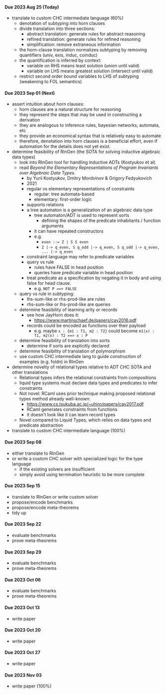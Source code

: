 ####  Due 2023 Aug 25 (Today)
- translate to custom CHC intermediate language (60%)
    - denotation of subtyping into horn clauses 
    - divide translation into three sections: 
        - abstract translation: generate rules for abstract reasoning
        - refined translation: generate rules for refined reasoning
        - simplification: remove extraneous information
    - the horn-clause translation normalizes subtyping by removing quantifiers (univ, exis, induc, coinduc)
    - the quantification is inferred by context: 
        - variable on RHS means least solution (union until valid)
        - variable on LHS means greatest solution (intersect until valid)
    - restrict second order bound variables to LHS of subtyping (weakening to FOL semantics)

#### Due 2023 Sep 01 (Next) 
- assert intuition about horn clauses: 
    - horn clauses are a natural structure for reasoning
    - they represent the steps that may be used in constructing a derivation
    - they are analogous to inference rules, bayesian networks, automata, etc 
    - they provide an economical syntax that is relatively easy to automate
    - therefore, denotation into horn clauses is a beneficial effort, even if automation for the details does not yet exist.
- determine feasibility of RInGen (the SOTA for solving inductive algebraic data types) 
    - look into RInGen tool for handling inductive ADTs (Kostyukov et al)
    - read *Beyond the Elementary Representations of Program Invariants over Algebraic Data Types*.
        - by Yurii Kostyukov, Dmitry Mordvinov & Grigory Fedyukovich 
        - 2021
        - regular vs elementary representations of constraints
            - regular: tree automata-based
            - elementary: first-order logic
        - supports relations
        - a tree automaton is a generalization of an algebraic data type 
            - tree automaton/ADT is used to represent sorts
                - defining the shapes of the predicate inhabitants / function arguments
            - it can have repeated constructors
            - e.g. 
                - `even ::= Z | S S even`  
                - `Z |-> q_even, S q_odd |-> q_even, S q_odd |-> q_even, ... |-> q_even`  
        - constraint language may refer to predicate variables
        - query vs rule
            - rules have FALSE in head position
            - queries have predicate variable in head position
        - treat predicate as a specification by negating it in body and using false for head clause. 
            - e.g. `NOT P ==> FALSE`
    - query vs rule in subtyping: 
        - lhs-sum-like or rhs-prod-like are rules
        - rhs-sum-like or lhs-prod-like are queries 
    - determine feasibility of learning arity or records 
        - see how JayHorn does it:
            - https://www.martinschaef.de/papers/cav2016.pdf
        - records could be encoded as functions over their payload
            - e.g. maybe `x : {m1 : T1, m2 : T2}` could become `m1(x) : T1, m2(x) : T2 ==> x : P`
    - determine feasibility of translation into sorts
        - determine if sorts are explicitly declared
    - determine feasibility of translation of polymorphism 
    - use custom CHC intermediate lang to guide construction of examples (e.g. foldn) in RInGen
- determine novelty of relational types relative to ADT CHC SOTA and other translations
    - Relational types infers the relational constraints from compositions
    - liquid type systems must declare data types and predicates to infer constraints
    - Not novel: RCaml uses prior technique making proposed relational types method already well-known: 
        - https://www.cs.tsukuba.ac.jp/~uhiro/papers/cav2017.pdf
        - RCaml generates constraints from functions 
        - it doesn't look like it can learn record types 
    - Novel compared to Liquid Types, which relies on data types and predicate abstraction
- translate to custom CHC intermediate language (100%)

#### Due 2023 Sep 08 
- either translate to RInGen
- or write a custom CHC solver with specialized logic for the type language
    - if the existing solvers are insufficient
    - simply avoid using termination heuristic to be more complete

#### Due 2023 Sep 15 
- translate to RInGen or write custom solver
- propose/encode benchmarks
- propose/encode meta-theorems 
- tidy up

#### Due 2023 Sep 22 
- evaluate benchmarks 
- prove meta-theorems

#### Due 2023 Sep 29
- evaluate benchmarks 
- prove meta-theorems

#### Due 2023 Oct 06
- evaluate benchmarks 
- prove meta-theorems

#### Due 2023 Oct 13
- write paper

#### Due 2023 Oct 20
- write paper

#### Due 2023 Oct 27
- write paper

#### Due 2023 Nov 03
- write paper (100%)